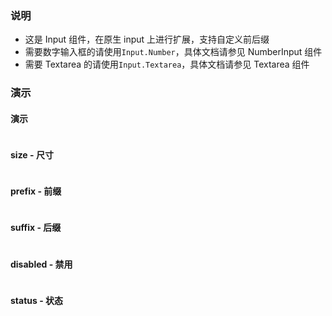 ### 说明

-   这是 Input 组件，在原生 input 上进行扩展，支持自定义前后缀
-   需要数字输入框的请使用`Input.Number`，具体文档请参见 NumberInput 组件
-   需要 Textarea 的请使用`Input.Textarea`，具体文档请参见 Textarea 组件

### 演示

#### 演示

```js {"codepath": "input.jsx"}
```

#### size - 尺寸

```js {"codepath": "input-size.jsx"}
```

#### prefix - 前缀

```js {"codepath": "input-prefix.jsx"}
```

#### suffix - 后缀

```js {"codepath": "input-suffix.jsx"}
```

#### disabled - 禁用

```js {"codepath": "input-disabled.jsx"}
```

#### status - 状态

```js {"codepath": "input-status.jsx"}
```
